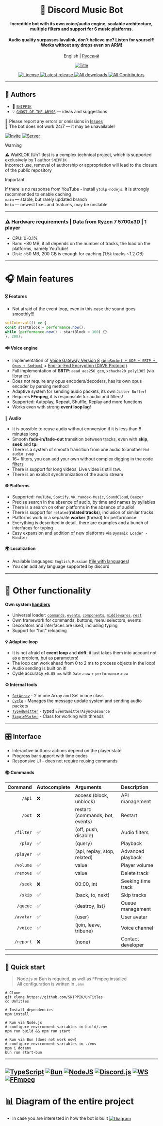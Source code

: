 <div align="center">
  <h1>🌟 Discord Music Bot</h1>

<h4>Incredible bot with its own voice/audio engine, scalable architecture, multiple filters and support for 6 music platforms.</h4>
<h4>Audio quality surpasses lavalink, don't believe me? Listen for yourself! Works without any drops even on ARM!</h4>

  <p>
    English
    |
    <a href="./README_RU.md">
      Русский
    </a>
  </p>

  <p>
    <a href="">
      <img src=".github/images/woman.png" alt="Title" />
    </a>
  </p>

<p>
    <a href="LICENSE.md">
      <img src="https://img.shields.io/badge/License-BSD3-green?style=for-the-badge" alt="License" />
    </a>
    <a href="https://github.com/SNIPPIK/Untitles/releases/latest">
      <img src="https://img.shields.io/github/v/release/SNIPPIK/Untitles?logo=git&style=for-the-badge&include_prereleases&label=Release" alt="Latest release" />
    </a>
    <a href="https://github.com/SNIPPIK/Untitles/releases">
      <img src="https://img.shields.io/github/downloads/SNIPPIK/Untitles/total?logo=github&style=for-the-badge&label=Downloads" alt="All downloads" />
    </a>
    <a href="https://github.com/SNIPPIK/Untitles/graphs/contributors">
      <img src="https://img.shields.io/github/contributors/SNIPPIK/Untitles.svg?logo=github&style=for-the-badge&label=Contributors" alt="All Contributors" />
    </a>
  </p>
</div>

---

## 👥 Authors

- 👤 [`SNIPPIK`](https://github.com/SNIPPIK)
- 💡 [`GHOST-OF-THE-ABYSS`](https://github.com/GHOST-OF-THE-ABYSS) — ideas and suggestions

📢 Please report any errors or omissions in [Issues](https://github.com/SNIPPIK/UnTitles/issues)  
🚫 The bot does not work 24/7 — it may be unavailable!

[![Invite](https://img.shields.io/badge/Add%20the%20bot-%235865F2.svg?style=for-the-badge&logo=discord&logoColor=white)](https://discord.com/oauth2/authorize?client_id=623170593268957214)
[![Server](https://img.shields.io/badge/Support%20Server-%235865F2.svg?style=for-the-badge&logo=discord&logoColor=white)](https://discord.gg/qMf2Sv3)

> [!WARNING]
> ⚠️ WatKLOK (UnTitles) is a complex technical project, which is supported exclusively by 1 author `SNIPPIK`  
> Incorrect use, removal of authorship or appropriation will lead to the closure of the public repository

> [!IMPORTANT]
> If there is no response from YouTube - install `ytdlp-nodejs`. It is strongly recommended to enable caching  
> `main` — stable, but rarely updated branch  
> `beta` — newest fixes and features, may be unstable

---

### ⚠️ Hardware requirements | Data from Ryzen 7 5700x3D | 1 player
- CPU: 0-0.1%
- Ram: ~80 MB, it all depends on the number of tracks, the load on the platforms, namely YouTube!
- Disk: ~50 MB, 200 GB is enough for caching (1.5k tracks ~1.2 GB)

---

# 🎧 Main features
#### 🎖️ Features
- Not afraid of the event loop, even in this case the sound goes smoothly!!!
```ts
setInterval(() => {
const startBlock = performance.now();
while (performance.now() - startBlock < 100) {}
}, 200);
```
#### 🔊 Voice engine
- Implementation of [Voice Gateway Version 8](https://discord.com/developers/docs/topics/voice-connections) [`(WebSocket + UDP + SRTP + Opus + Sodium)`](src/core/voice) + [End-to-End Encryption (DAVE Protocol)](https://discord.com/developers/docs/topics/voice-connections#endtoend-encryption-dave-protocol)
- Full implementation of **SRTP**: `aead_aes256_gcm`, `xchacha20_poly1305` (via libraries)
- Does not require any opus encoders/decoders, has its own opus encoder by parsing method!
- Adaptive system for sending audio packets, its own `Jitter Buffer`!
- Requires **FFmpeg**, it is responsible for audio and filters!
- Supported: Autoplay, Repeat, Shuffle, Replay and more functions
- Works even with strong **event loop lag**!
#### 🎵 Audio
- It is possible to reuse audio without conversion if it is less than 8 minutes long
- Smooth **fade-in/fade-out** transition between tracks, even with **skip**, **seek** and **tp**.
- There is a system of smooth transition from one audio to another `Hot audio swap`
- 16+ filters, you can add your own without complex digging in the code [filters](src/core/player/filters.json)
- There is support for long videos, Live video is still raw.
- There is an explicit synchronization of the audio stream
#### 🌐 Platforms
- Supported: `YouTube`, `Spotify`, `VK`, `Yandex-Music`, `SoundCloud`, `Deezer`
- Precise search in the absence of audio, by time and names by syllables
- There is a search on other platforms in the absence of audio!
- There is support for `related`(**related tracks**), inclusion of similar tracks
- Platforms work in a separate **worker** (thread) for performance
- Everything is described in detail, there are examples and a bunch of interfaces for typing
- Easy expansion and addition of new platforms via `Dynamic Loader - Handler`
#### 🌍 Localization
- Available languages: `English`, `Russian` ([file with languages](src/structures/locale/languages.json))
- You can add any language supported by discord

---

# 🔩 Other functionality
#### Own system [handlers](src/handlers)
- Universal loader: [`commands`](src/handlers/commands), [`events`](src/handlers/events), [`components`](src/handlers/components), [`middlewares`](src/handlers/middlewares), [`rest`](src/handlers/rest)
- Own framework for commands, buttons, menu selectors, events
- Decorators and interfaces are used, including typing
- Support for "hot" reloading

#### 💡 Adaptive loop
- It is not afraid of **event loop** and **drift**, it just takes them into account not as a problem, but as parameters!
- The loop can work ahead from 0 to 2 ms to process objects in the loop!
- Audio sending is built on it!
- Cycle accuracy `±0.05 ms` with `Date.now` + `performance.now`

#### ⚙️ Internal tools
- [`SetArray`](src/structures/tools/SetArray.ts) - 2 in one Array and Set in one class
- [`Cycle`](src/structures/tools/Cycle.ts) - Manages the message update system and sending audio packets
- [`TypedEmitter`](src/structures/tools/TypedEmitter.ts) - typed `EventEmitterAsyncResource`
- [`SimpleWorker`](src/structures/tools/SimpleWorker.ts) - Class for working with threads

---

## 🎛 Interface
- Interactive buttons: actions depend on the player state
- Progress bar support with time codes
- Responsive UI - does not require reusing commands

#### 📚 Commands
|   Command | Autocomplete | Arguments                       | Description        |
|----------:|:-------------|:--------------------------------|:-------------------|
|    `/api` | ❌            | access:(block, unblock)         | API management     |
|    `/bot` | ❌            | restart:(commands, bot, events) | Restart            |
| `/filter` | ✅            | (off, push, disable)            | Audio filters      |
|   `/play` | ✅            | (query)                         | Playback           |
| `/player` | ✅            | (api, replay, stop, related)    | Advanced playback  |
| `/volume` | ✅            | value                           | Player volume      |
| `/remove` | ✅            | value                           | Delete track       |
|   `/seek` | ❌            | 00:00, int                      | Seeking time track |
|   `/skip` | ✅            | (back, to, next)                | Skip tracks        |
|  `/queue` | ✅            | {destroy, list}                 | Queue management   |
| `/avatar` | ✅            | {user}                          | User avatar        |
|  `/voice` | ✅            | (join, leave, tribune)          | Voice channel      |
| `/report` | ❌            | (none)                          | Contact developer  |

---
## 🚀 Quick start
> Node.js or Bun is required, as well as FFmpeg installed  
> All configuration is written in `.env`
```shell
# Clone
git clone https://github.com/SNIPPIK/UnTitles
cd UnTitles

# Install dependencies
npm install

# Run via Node.js
# configure environment variables in build/.env
npm run build && npm run start

# Run via Bun (does not work now)
# configure environment variables in ./env
npm i dotenv
bun run start-bun
```

---
[![TypeScript](https://img.shields.io/badge/typescript-5.9.2-%23007ACC.svg?style=for-the-badge&logo=typescript&logoColor=white)](https://www.typescriptlang.org/)
[![Bun](https://img.shields.io/badge/bun-1.2.25-6DA55F?style=for-the-badge&logo=bun&logoColor=white&color=white)](https://bun.com/)
[![NodeJS](https://img.shields.io/badge/node.js-23.0.0-6DA55F?style=for-the-badge&logo=node.js&logoColor=white)](https://nodejs.org/en)
[![Discord.js](https://img.shields.io/badge/discord.js-14.22-%23CB3837.svg?style=for-the-badge&logo=discord.js&logoColor=white&color=purple)](https://discord.js.org/)
[![WS](https://img.shields.io/badge/ws-8.18.3-%23CB3837.svg?style=for-the-badge&logo=socket&logoColor=white)](https://www.npmjs.com/package/ws)
[![FFmpeg](https://img.shields.io/badge/FFmpeg-7.*.*-%23CB3837.svg?style=for-the-badge&logo=ffmpeg&logoColor=white&color)](https://ffmpeg.org/)
---

# 📊 Diagram of the entire project
- In case you are interested in how the bot is built
[<img align="center" alt="Diagram" width="" src=".github/images/src.png" />](.github/images/src.png)